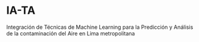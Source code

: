 # IA-TA
Integración de Técnicas de Machine Learning para la Predicción y Análisis de la contaminación del Aire en Lima metropolitana
